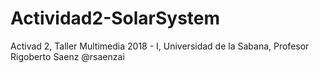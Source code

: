# Actividad2-SolarSystem
Activad 2, Taller Multimedia 2018 - I, Universidad de la Sabana, Profesor Rigoberto Saenz @rsaenzai
